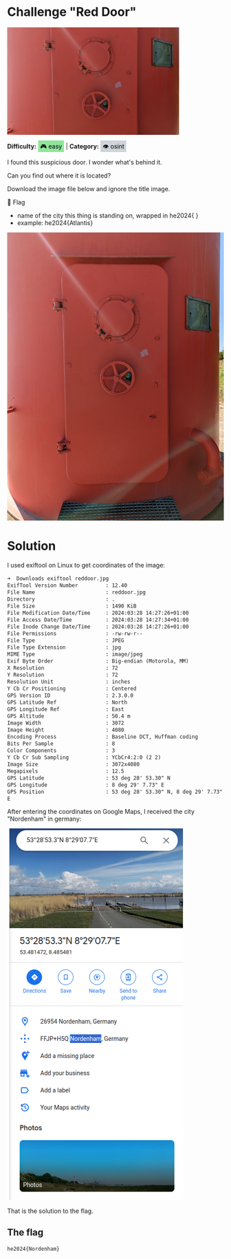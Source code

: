 # Challenge "Red Door"
<img src="banner.jpeg" width="400px" alt="Banner Image" /><br/>

**Difficulty:** <span style="background-color: #8fe699; padding: 5px; color: black;">🎮 easy</span> | **Category:** <span style="background-color: #ced4da; padding: 5px; color: black;">👁️ osint</span>

I found this suspicious door. I wonder what's behind it.

Can you find out where it is located?

Download the image file below and ignore the title image.

🚩 Flag
- name of the city this thing is standing on, wrapped in he2024{ }
- example: he2024{Atlantis}

![reddoor.jpg](reddoor.jpg)

# Solution
I used exiftool on Linux to get coordinates of the image:

    ➜  Downloads exiftool reddoor.jpg         
    ExifTool Version Number         : 12.40
    File Name                       : reddoor.jpg
    Directory                       : .
    File Size                       : 1490 KiB
    File Modification Date/Time     : 2024:03:28 14:27:26+01:00
    File Access Date/Time           : 2024:03:28 14:27:34+01:00
    File Inode Change Date/Time     : 2024:03:28 14:27:26+01:00
    File Permissions                : -rw-rw-r--
    File Type                       : JPEG
    File Type Extension             : jpg
    MIME Type                       : image/jpeg
    Exif Byte Order                 : Big-endian (Motorola, MM)
    X Resolution                    : 72
    Y Resolution                    : 72
    Resolution Unit                 : inches
    Y Cb Cr Positioning             : Centered
    GPS Version ID                  : 2.3.0.0
    GPS Latitude Ref                : North
    GPS Longitude Ref               : East
    GPS Altitude                    : 50.4 m
    Image Width                     : 3072
    Image Height                    : 4080
    Encoding Process                : Baseline DCT, Huffman coding
    Bits Per Sample                 : 8
    Color Components                : 3
    Y Cb Cr Sub Sampling            : YCbCr4:2:0 (2 2)
    Image Size                      : 3072x4080
    Megapixels                      : 12.5
    GPS Latitude                    : 53 deg 28' 53.30" N
    GPS Longitude                   : 8 deg 29' 7.73" E
    GPS Position                    : 53 deg 28' 53.30" N, 8 deg 29' 7.73" E

After entering the coordinates on Google Maps, I received the city "Nordenham" in germany:

![Google Maps Result](google_maps.png)

That is the solution to the flag.

## The flag
    he2024{Nordenham}
